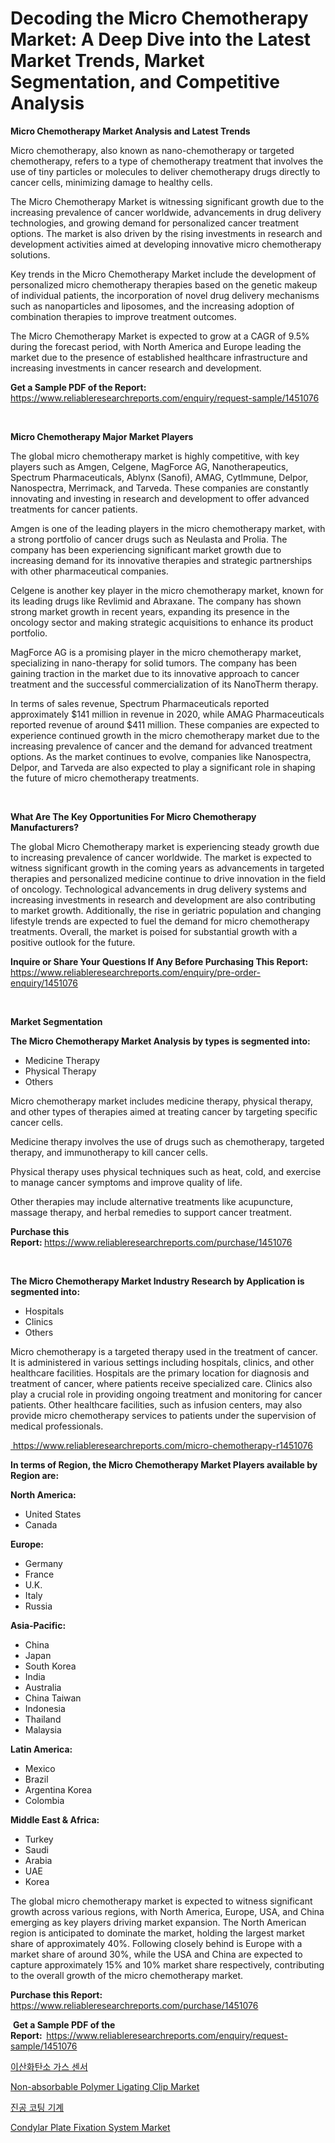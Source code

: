 <p><h1>Decoding the Micro Chemotherapy Market: A Deep Dive into the Latest Market Trends, Market Segmentation, and Competitive Analysis</h1></p><p><strong>Micro Chemotherapy Market Analysis and Latest Trends</strong></p>
<p><p>Micro chemotherapy, also known as nano-chemotherapy or targeted chemotherapy, refers to a type of chemotherapy treatment that involves the use of tiny particles or molecules to deliver chemotherapy drugs directly to cancer cells, minimizing damage to healthy cells.</p><p>The Micro Chemotherapy Market is witnessing significant growth due to the increasing prevalence of cancer worldwide, advancements in drug delivery technologies, and growing demand for personalized cancer treatment options. The market is also driven by the rising investments in research and development activities aimed at developing innovative micro chemotherapy solutions.</p><p>Key trends in the Micro Chemotherapy Market include the development of personalized micro chemotherapy therapies based on the genetic makeup of individual patients, the incorporation of novel drug delivery mechanisms such as nanoparticles and liposomes, and the increasing adoption of combination therapies to improve treatment outcomes.</p><p>The Micro Chemotherapy Market is expected to grow at a CAGR of 9.5% during the forecast period, with North America and Europe leading the market due to the presence of established healthcare infrastructure and increasing investments in cancer research and development.</p></p>
<p><strong>Get a Sample PDF of the Report:&nbsp;</strong> <a href="https://www.reliableresearchreports.com/enquiry/request-sample/1451076">https://www.reliableresearchreports.com/enquiry/request-sample/1451076</a></p>
<p>&nbsp;</p>
<p><strong>Micro Chemotherapy Major Market Players</strong></p>
<p><p>The global micro chemotherapy market is highly competitive, with key players such as Amgen, Celgene, MagForce AG, Nanotherapeutics, Spectrum Pharmaceuticals, Ablynx (Sanofi), AMAG, CytImmune, Delpor, Nanospectra, Merrimack, and Tarveda. These companies are constantly innovating and investing in research and development to offer advanced treatments for cancer patients.</p><p>Amgen is one of the leading players in the micro chemotherapy market, with a strong portfolio of cancer drugs such as Neulasta and Prolia. The company has been experiencing significant market growth due to increasing demand for its innovative therapies and strategic partnerships with other pharmaceutical companies.</p><p>Celgene is another key player in the micro chemotherapy market, known for its leading drugs like Revlimid and Abraxane. The company has shown strong market growth in recent years, expanding its presence in the oncology sector and making strategic acquisitions to enhance its product portfolio.</p><p>MagForce AG is a promising player in the micro chemotherapy market, specializing in nano-therapy for solid tumors. The company has been gaining traction in the market due to its innovative approach to cancer treatment and the successful commercialization of its NanoTherm therapy.</p><p>In terms of sales revenue, Spectrum Pharmaceuticals reported approximately $141 million in revenue in 2020, while AMAG Pharmaceuticals reported revenue of around $411 million. These companies are expected to experience continued growth in the micro chemotherapy market due to the increasing prevalence of cancer and the demand for advanced treatment options. As the market continues to evolve, companies like Nanospectra, Delpor, and Tarveda are also expected to play a significant role in shaping the future of micro chemotherapy treatments.</p></p>
<p>&nbsp;</p>
<p><strong>What Are The Key Opportunities For Micro Chemotherapy Manufacturers?</strong></p>
<p><p>The global Micro Chemotherapy market is experiencing steady growth due to increasing prevalence of cancer worldwide. The market is expected to witness significant growth in the coming years as advancements in targeted therapies and personalized medicine continue to drive innovation in the field of oncology. Technological advancements in drug delivery systems and increasing investments in research and development are also contributing to market growth. Additionally, the rise in geriatric population and changing lifestyle trends are expected to fuel the demand for micro chemotherapy treatments. Overall, the market is poised for substantial growth with a positive outlook for the future.</p></p>
<p><strong>Inquire or Share Your Questions If Any Before Purchasing This Report:</strong> <a href="https://www.reliableresearchreports.com/enquiry/pre-order-enquiry/1451076">https://www.reliableresearchreports.com/enquiry/pre-order-enquiry/1451076</a></p>
<p>&nbsp;</p>
<p><strong>Market Segmentation</strong></p>
<p><strong>The Micro Chemotherapy Market Analysis by types is segmented into:</strong></p>
<p><ul><li>Medicine Therapy</li><li>Physical Therapy</li><li>Others</li></ul></p>
<p><p>Micro chemotherapy market includes medicine therapy, physical therapy, and other types of therapies aimed at treating cancer by targeting specific cancer cells. </p><p>Medicine therapy involves the use of drugs such as chemotherapy, targeted therapy, and immunotherapy to kill cancer cells.</p><p>Physical therapy uses physical techniques such as heat, cold, and exercise to manage cancer symptoms and improve quality of life.</p><p>Other therapies may include alternative treatments like acupuncture, massage therapy, and herbal remedies to support cancer treatment.</p></p>
<p><strong>Purchase this Report:&nbsp;</strong><a href="https://www.reliableresearchreports.com/purchase/1451076">https://www.reliableresearchreports.com/purchase/1451076</a></p>
<p>&nbsp;</p>
<p><strong>The Micro Chemotherapy Market Industry Research by Application is segmented into:</strong></p>
<p><ul><li>Hospitals</li><li>Clinics</li><li>Others</li></ul></p>
<p><p>Micro chemotherapy is a targeted therapy used in the treatment of cancer. It is administered in various settings including hospitals, clinics, and other healthcare facilities. Hospitals are the primary location for diagnosis and treatment of cancer, where patients receive specialized care. Clinics also play a crucial role in providing ongoing treatment and monitoring for cancer patients. Other healthcare facilities, such as infusion centers, may also provide micro chemotherapy services to patients under the supervision of medical professionals.</p></p>
<p><a href="https://www.reliableresearchreports.com/micro-chemotherapy-r1451076">&nbsp;https://www.reliableresearchreports.com/micro-chemotherapy-r1451076</a></p>
<p><strong>In terms of Region, the Micro Chemotherapy Market Players available by Region are:</strong></p>
<p>
    <p> <strong> North America: </strong>
        <ul>
            <li>United States</li>
            <li>Canada</li>
        </ul>
        </p> 
    <p> <strong> Europe: </strong>
        <ul>
            <li>Germany</li>
            <li>France</li>
            <li>U.K.</li>
            <li>Italy</li>
            <li>Russia</li>
        </ul>
        </p> 
    <p> <strong> Asia-Pacific: </strong>
        <ul>
            <li>China</li>
            <li>Japan</li>
            <li>South Korea</li>
            <li>India</li>
            <li>Australia</li>
            <li>China Taiwan</li>
            <li>Indonesia</li>
            <li>Thailand</li>
            <li>Malaysia</li>
        </ul>
        </p> 
    <p> <strong> Latin America: </strong>
        <ul>
            <li>Mexico</li>
            <li>Brazil</li>
            <li>Argentina Korea</li>
            <li>Colombia</li>
        </ul>
        </p> 
    <p> <strong> Middle East & Africa: </strong>
        <ul>
            <li>Turkey</li>
            <li>Saudi</li>
            <li>Arabia</li>
            <li>UAE</li>
            <li>Korea</li>
        </ul>
    </p>
    </p>
<p><p>The global micro chemotherapy market is expected to witness significant growth across various regions, with North America, Europe, USA, and China emerging as key players driving market expansion. The North American region is anticipated to dominate the market, holding the largest market share of approximately 40%. Following closely behind is Europe with a market share of around 30%, while the USA and China are expected to capture approximately 15% and 10% market share respectively, contributing to the overall growth of the micro chemotherapy market.</p></p>
<p><strong>Purchase this Report: </strong><a href="https://www.reliableresearchreports.com/purchase/1451076">https://www.reliableresearchreports.com/purchase/1451076</a></p>
<p>&nbsp;<strong>Get a Sample PDF of the Report:&nbsp;&nbsp;</strong><a href="https://www.reliableresearchreports.com/enquiry/request-sample/1451076">https://www.reliableresearchreports.com/enquiry/request-sample/1451076</a></p>
<p><strong></strong></p>
<p><p><a href="https://github.com/durgin521/Market-Research-Report-List-1/blob/main/247021546681.md">이산화탄소 가스 센서</a></p><p><a href="https://github.com/seekum/Market-Research-Report-List-2/blob/main/non-absorbable-polymer-ligating-clip-market.md">Non-absorbable Polymer Ligating Clip Market</a></p><p><a href="https://github.com/novabrown3/Market-Research-Report-List-1/blob/main/501415646680.md">진공 코팅 기계</a></p><p><a href="https://github.com/timeliteaut/Market-Research-Report-List-2/blob/main/condylar-plate-fixation-system-market.md">Condylar Plate Fixation System Market</a></p></p>